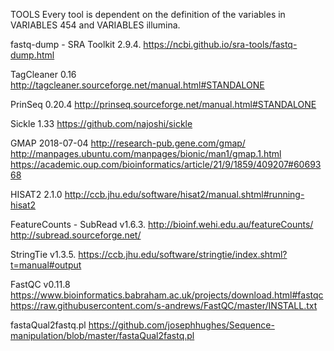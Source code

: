 TOOLS
Every tool is dependent on the definition of the variables in VARIABLES 454 and VARIABLES illumina.

fastq-dump - SRA Toolkit 2.9.4.
https://ncbi.github.io/sra-tools/fastq-dump.html

TagCleaner 0.16
http://tagcleaner.sourceforge.net/manual.html#STANDALONE

PrinSeq 0.20.4
http://prinseq.sourceforge.net/manual.html#STANDALONE

Sickle 1.33
https://github.com/najoshi/sickle

GMAP 2018-07-04
http://research-pub.gene.com/gmap/
http://manpages.ubuntu.com/manpages/bionic/man1/gmap.1.html
https://academic.oup.com/bioinformatics/article/21/9/1859/409207#6069368

HISAT2 2.1.0
http://ccb.jhu.edu/software/hisat2/manual.shtml#running-hisat2

FeatureCounts - SubRead v1.6.3.
http://bioinf.wehi.edu.au/featureCounts/
http://subread.sourceforge.net/

StringTie v1.3.5.
https://ccb.jhu.edu/software/stringtie/index.shtml?t=manual#output

FastQC v0.11.8
https://www.bioinformatics.babraham.ac.uk/projects/download.html#fastqc
https://raw.githubusercontent.com/s-andrews/FastQC/master/INSTALL.txt

fastaQual2fastq.pl
https://github.com/josephhughes/Sequence-manipulation/blob/master/fastaQual2fastq.pl
